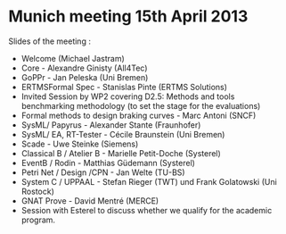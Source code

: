 Munich meeting 15th April 2013
================

Slides of the meeting :

*  Welcome (Michael Jastram)
*  Core -  Alexandre Ginisty (All4Tec)
*  GoPPr - Jan Peleska (Uni Bremen) 
*  ERTMSFormal Spec - Stanislas Pinte (ERTMS Solutions)
*  Invited Session by WP2 covering D2.5: Methods and tools benchmarking methodology (to set the stage for the evaluations)
*  Formal methods to design braking curves - Marc Antoni (SNCF) 
*  SysML/ Papyrus - Alexander Stante (Fraunhofer)   
*  SysML/ EA, RT-Tester -  Cécile Braunstein (Uni Bremen) 
*  Scade - Uwe Steinke (Siemens) 
*  Classical B / Atelier B -  Marielle Petit-Doche (Systerel) 
*  EventB / Rodin - Matthias Güdemann (Systerel)
*  Petri Net / Design /CPN -  Jan Welte (TU-BS)
*  System C / UPPAAL -  Stefan Rieger (TWT) und Frank Golatowski (Uni Rostock)  
*  GNAT Prove -  David Mentré (MERCE)
*  Session with Esterel to discuss whether we qualify for the academic program.
